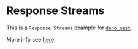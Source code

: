 # Response Streams

This is a `Response Streams` example for
[`deno_nest`](https://nests.deno.dev/en-US).

More info see [here](https://nests.deno.dev/en-US/documentation/28_stream).

